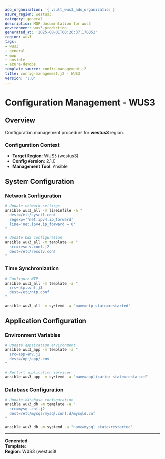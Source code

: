 ```yaml
---
ado_organization: '{ vault_wus3_ado_organization }'
azure_region: westus3
category: general
description: MOP documentation for wus3
environment: wus3-production
generated_at: '2025-08-01T08:26:37.170852'
region: wus3
tags:
- wus3
- general
- mop
- ansible
- azure-devops
template_source: config-management.j2
title: config-management.j2 - WUS3
version: '1.0'
---
```



# Configuration Management - WUS3

## Overview

Configuration management procedure for **westus3** region.

### Configuration Context

- **Target Region**: WUS3 (westus3)
- **Config Version**: 2.1.0
- **Management Tool**: Ansible

## System Configuration

### Network Configuration
```bash
# Update network settings
ansible wus3_all -m lineinfile -a "
  dest=/etc/sysctl.conf
  regexp='^net.ipv4.ip_forward'
  line='net.ipv4.ip_forward = 0'
"

# Update DNS configuration
ansible wus3_all -m template -a "
  src=resolv.conf.j2
  dest=/etc/resolv.conf
"
```

### Time Synchronization
```bash
# Configure NTP
ansible wus3_all -m template -a "
  src=ntp.conf.j2
  dest=/etc/ntp.conf
"

ansible wus3_all -m systemd -a "name=ntp state=restarted"
```

## Application Configuration

### Environment Variables
```bash
# Update application environment
ansible wus3_app -m template -a "
  src=app-env.j2
  dest=/opt/app/.env
"

# Restart application services
ansible wus3_app -m systemd -a "name=application state=restarted"
```

### Database Configuration
```bash
# Update database configuration
ansible wus3_db -m template -a "
  src=mysql.cnf.j2
  dest=/etc/mysql/mysql.conf.d/mysqld.cnf
"

ansible wus3_db -m systemd -a "name=mysql state=restarted"
```

---

**Generated**:   
**Template**:   
**Region**: WUS3 (westus3)